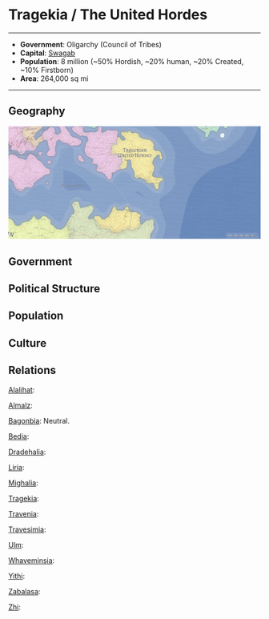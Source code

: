 # Tragekia / The United Hordes
___
- **Government**: Oligarchy (Council of Tribes)
- **Capital**: [Swagab](../Cities/Swagab.md)
- **Population**: 8 million (~50% Hordish, ~20% human, ~20% Created, ~10% Firstborn)
- **Area**: 264,000 sq mi
---

## Geography
![Tragekian geography](Tragekia.jpeg)

## Government

## Political Structure

## Population

## Culture

## Relations
[Alalihat](../Nations/Alalihat.md):

[Almalz](../Nations/Almalz.md):

[Bagonbia](../Nations/Bagonbia.md): Neutral.

[Bedia](../Nations/Bedia.md):

[Dradehalia](../Nations/Dradehalia.md):

[Liria](../Nations/Liria.md):

[Mighalia](../Nations/Mighalia.md):

[Tragekia](../Nations/Tragekia.md):

[Travenia](../Nations/Travenia.md):

[Travesimia](../Nations/Travesimia.md):

[Ulm](../Nations/Ulm.md):

[Whaveminsia](../Nations/Whaveminsia.md):

[Yithi](../Nations/Yithi.md): 

[Zabalasa](../Nations/Zabalasa.md):

[Zhi](../Nations/Zhi.md):
